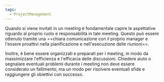 ```yaml
---
tags:
  - ProjectManagement
---
```

Quando si viene invitati in un meeting è fondamentale capire le aspettative riguardo al proprio ruolo e responsabilità in tale meeting.
Questo può essere ottenuto tramite una ==chiara comunicazione con il proprio manager e l'essere proattivi nella pianificazione e nell'esecuzione delle riunioni==.

Inoltre, è bene essere organizzati e preparati per i meeting, in modo da massimizzare l'efficienza e l'efficacia delle discussioni.
Chiedere aiuto o segnalare eventuali problemi durante i meeting non deve essere considerato un fallimento, ma un modo per risolvere eventuali sfide e raggiungere gli obiettivi con successo.